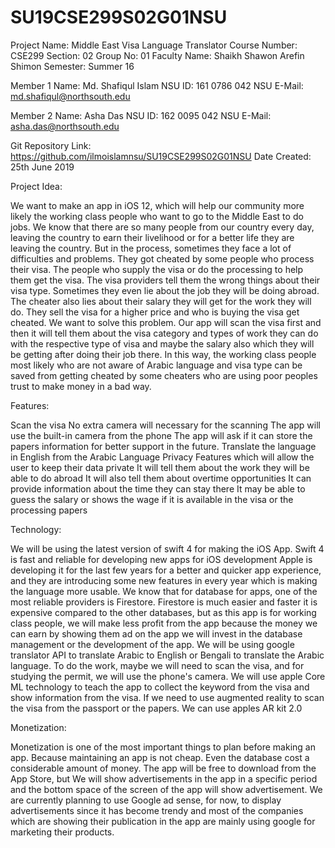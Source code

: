# SU19CSE299S02G01NSU

Project Name: Middle East Visa Language Translator
Course Number: CSE299
Section: 02
Group No: 01
Faculty Name: Shaikh Shawon Arefin Shimon
Semester: Summer 16

Member 1
Name: Md. Shafiqul Islam
NSU ID: 161 0786 042
NSU E-Mail: md.shafiqul@northsouth.edu

Member 2
Name: Asha Das
NSU ID: 162 0095 042
NSU E-Mail: asha.das@northsouth.edu

Git Repository Link: https://github.com/ilmoislamnsu/SU19CSE299S02G01NSU
Date Created: 25th June 2019




Project Idea: 

We want to make an app in iOS 12, which will help our community more likely the working class people who want to go to the Middle East to do jobs. We know that there are so many people from our country every day, leaving the country to earn their livelihood or for a better life they are leaving the country. But in the process, sometimes they face a lot of difficulties and problems. They got cheated by some people who process their visa. The people who supply the visa or do the processing to help them get the visa. The visa providers tell them the wrong things about their visa type. Sometimes they even lie about the job they will be doing abroad. The cheater also lies about their salary they will get for the work they will do. They sell the visa for a higher price and who is buying the visa get cheated. We want to solve this problem. Our app will scan the visa first and then it will tell them about the visa category and types of work they can do with the respective type of visa and maybe the salary also which they will be getting after doing their job there. In this way, the working class people most likely who are not aware of Arabic language and visa type can be saved from getting cheated by some cheaters who are using poor peoples trust to make money in a bad way.



Features:


Scan the visa
No extra camera will necessary for the scanning 
The app will use the built-in camera from the phone
The app will ask if it can store the papers information for better support in the future.
Translate the language in English from the Arabic Language
Privacy Features which will allow the user to keep their data private
It will tell them about the work they will be able to do abroad
It will also tell them about overtime opportunities 
It can provide information about the time they can stay there
It may be able to guess the salary or shows the wage if it is available in the visa or the processing papers



Technology: 

We will be using the latest version of swift 4 for making the iOS App. Swift 4 is fast and reliable for developing new apps for iOS development Apple is developing it for the last few years for a better and quicker app experience, and they are introducing some new features in every year which is making the language more usable. We know that for database for apps, one of the most reliable providers is Firestore. Firestore is much easier and faster it is expensive compared to the other databases, but as this app is for working class people, we will make less profit from the app because the money we can earn by showing them ad on the app we will invest in the database management or the development of the app. We will be using google translator API to translate Arabic to English or Bengali to translate the Arabic language.
To do the work, maybe we will need to scan the visa, and for studying the permit, we will use the phone's camera.
We will use apple Core ML technology to teach the app to collect the keyword from the visa and show information from the visa.
If we need to use augmented reality to scan the visa from the passport or the papers. We can use apples AR kit 2.0


Monetization:

Monetization is one of the most important things to plan before making an app. Because maintaining an app is not cheap. Even the database cost a considerable amount of money. The app will be free to download from the App Store, but We will show advertisements in the app in a specific period and the bottom space of the screen of the app will show advertisement. We are currently planning to use Google ad sense, for now, to display advertisements since it has become trendy and most of the companies which are showing their publication in the app are mainly using google for marketing their products.
